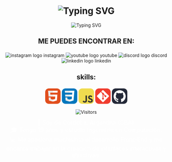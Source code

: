 <h1 align="center">
  <img src="https://readme-typing-svg.demolab.com?font=Fira+Code&weight=500&size=30&duration=3000&pause=1000&color=FFFFFF&center=true&vCenter=true&width=600&lines=¡Hola%2C+soy+Agust%C3%ADn+Gibaut%21" alt="Typing SVG">
</h1>

<p align="center">
  <img src="https://readme-typing-svg.demolab.com?font=Fira+Code&weight=500&size=25&duration=1500&pause=500&color=02D9F7&center=true&vCenter=true&width=600&lines=¡Gracias+por+visitar+mi+perfil%21" alt="Typing SVG">
</p>

###

<h2 align="center">ME PUEDES ENCONTRAR EN:</h2>

###

<div align="center">
  <img src="https://raw.githubusercontent.com/maurodesouza/profile-readme-generator/master/src/assets/icons/social/instagram/default.svg" width="52" height="40" alt="instagram logo"  />
  instagram
  <img src="https://raw.githubusercontent.com/maurodesouza/profile-readme-generator/master/src/assets/icons/social/youtube/default.svg" width="52" height="40" alt="youtube logo"  />
  youtube
  <img src="https://raw.githubusercontent.com/maurodesouza/profile-readme-generator/master/src/assets/icons/social/discord/default.svg" width="52" height="40" alt="discord logo"  />
  discord
  <img src="https://raw.githubusercontent.com/maurodesouza/profile-readme-generator/master/src/assets/icons/social/linkedin/default.svg" width="52" height="40" alt="linkedin logo"  />
  linkedin
</div>

<h2 align="center">skills:</h2>

###
<p align="center">
  <img src="https://github.com/tandpfun/skill-icons/blob/main/icons/HTML.svg" width="48" height="48" title="HTML"> 
  <img src="https://github.com/tandpfun/skill-icons/blob/main/icons/CSS.svg" width="48" height="48" title="CSS">   
  <img src="https://github.com/tandpfun/skill-icons/blob/main/icons/JavaScript.svg" width="48" height="48" title="JavaScript">
  <img src="https://github.com/tandpfun/skill-icons/blob/main/icons/Git.svg" width="48" height="48" title="Git"> 
  <img src="https://github.com/tandpfun/skill-icons/blob/main/icons/Github-Dark.svg" width="48" height="48" title="Github">  
</p>

<p align="center">
  <img src="https://komarev.com/ghpvc/?username=agustinG-DEV&color=blue&style=flat" alt="Visitors">
</p>

<p align="center">
  <span style="font-size: 18px; color: #FFFFFF;">📍 Soy de Córdoba, Argentina (CBA). <br> 🎓 Tengo 19 años y estudio Ingeniería en Computación. <br> 💻 Me apasiona muchísimo el desarrollo Front-End y me encanta trabajar en la creación de interfaces interactivas y atractivas.</span>
</p>
